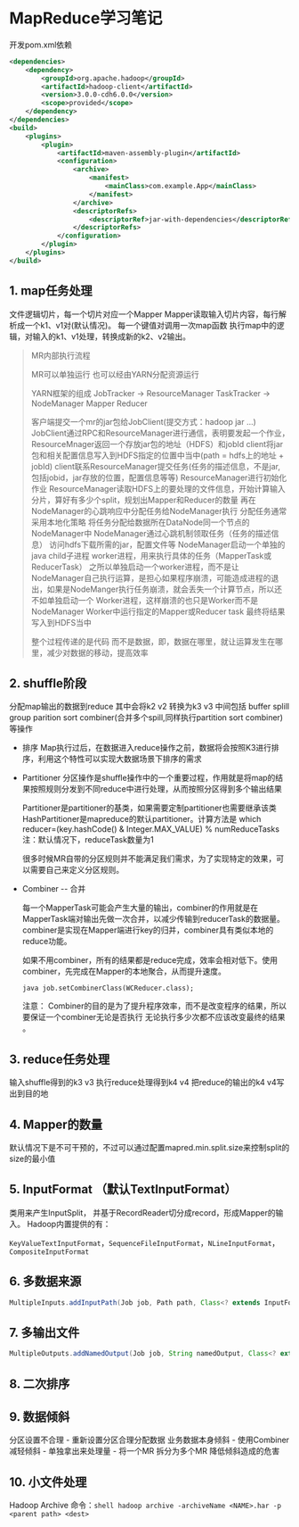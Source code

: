 # MapReduce学习笔记

开发pom.xml依赖
```xml
<dependencies>
    <dependency>
        <groupId>org.apache.hadoop</groupId>
        <artifactId>hadoop-client</artifactId>
        <version>3.0.0-cdh6.0.0</version>
        <scope>provided</scope>
    </dependency>
</dependencies>
<build>
    <plugins>
        <plugin>
            <artifactId>maven-assembly-plugin</artifactId>
            <configuration>
                <archive>
                    <manifest>
                        <mainClass>com.example.App</mainClass>
                    </manifest>
                </archive>
                <descriptorRefs>
                    <descriptorRef>jar-with-dependencies</descriptorRef>
                </descriptorRefs>
            </configuration>
        </plugin>
    </plugins>
</build>
```

## 1. map任务处理

文件逻辑切片，每一个切片对应一个Mapper
Mapper读取输入切片内容，每行解析成一个k1、v1对(默认情况)。
每一个键值对调用一次map函数
执行map中的逻辑，对输入的k1、v1处理，转换成新的k2、v2输出。

> MR内部执行流程
>
> MR可以单独运行 也可以经由YARN分配资源运行 
>
> YARN框架的组成
> 	JobTracker -> ResourceManager
> 	TaskTracker -> NodeManager
> 	Mapper Reducer
>
> 客户端提交一个mr的jar包给JobClient(提交方式：hadoop jar ...)
> JobClient通过RPC和ResourceManager进行通信，表明要发起一个作业，ResourceMnager返回一个存放jar包的地址（HDFS）和jobId
> client将jar包和相关配置信息写入到HDFS指定的位置中当中(path = hdfs上的地址 + jobId)
> client联系ResourceManager提交任务(任务的描述信息，不是jar, 包括jobid，jar存放的位置，配置信息等等)
> ResourceManager进行初始化作业
> ResourceManager读取HDFS上的要处理的文件信息，开始计算输入分片，算好有多少个split，规划出Mapper和Reducer的数量
> 再在NodeManager的心跳响应中分配任务给NodeManager执行
> 分配任务通常采用本地化策略 将任务分配给数据所在DataNode同一个节点的NodeManager中
> NodeManager通过心跳机制领取任务（任务的描述信息）
> 访问hdfs下载所需的jar，配置文件等
> NodeManager启动一个单独的java child子进程 worker进程，用来执行具体的任务（MapperTask或ReducerTask） 
> 之所以单独启动一个worker进程，而不是让NodeManager自己执行运算，是担心如果程序崩溃，可能造成进程的退出，如果是NodeManger执行任务崩溃，就会丢失一个计算节点，所以还不如单独启动一个 Worker进程，这样崩溃的也只是Worker而不是NodeManager
> Worker中运行指定的Mapper或Reducer  task 最终将结果写入到HDFS当中
>
> 整个过程传递的是代码 而不是数据，即，数据在哪里，就让运算发生在哪里，减少对数据的移动，提高效率	
>
> 



## 2. shuffle阶段

分配map输出的数据到reduce 其中会将k2 v2 转换为k3 v3
中间包括 buffer splill group parition sort combiner(合并多个spill,同样执行partition sort combiner)等操作

- 排序 
  Map执行过后，在数据进入reduce操作之前，数据将会按照K3进行排序，利用这个特性可以实现大数据场景下排序的需求

- Partitioner 
  分区操作是shuffle操作中的一个重要过程，作用就是将map的结果按照规则分发到不同reduce中进行处理，从而按照分区得到多个输出结果

  Partitioner是partitioner的基类，如果需要定制partitioner也需要继承该类
  HashPartitioner是mapreduce的默认partitioner。计算方法是
    which reducer=(key.hashCode() & Integer.MAX_VALUE) % numReduceTasks
  注：默认情况下，reduceTask数量为1

  很多时候MR自带的分区规则并不能满足我们需求，为了实现特定的效果，可以需要自己来定义分区规则。

- Combiner -- 	合并

  每一个MapperTask可能会产生大量的输出，combiner的作用就是在MapperTask端对输出先做一次合并，以减少传输到reducerTask的数据量。
   combiner是实现在Mapper端进行key的归并，combiner具有类似本地的reduce功能。

  如果不用combiner，所有的结果都是reduce完成，效率会相对低下。使用combiner，先完成在Mapper的本地聚合，从而提升速度。

  ```java job.setCombinerClass(WCReducer.class);```

  注意：
  	Combiner的目的是为了提升程序效率，而不是改变程序的结果，所以要保证一个combiner无论是否执行 无论执行多少次都不应该改变最终的结果 。

  

## 3. reduce任务处理

输入shuffle得到的k3 v3 执行reduce处理得到k4 v4
把reduce的输出的k4 v4写出到目的地



## 4. Mapper的数量

  默认情况下是不可干预的，不过可以通过配置mapred.min.split.size来控制split的size的最小值

## 5. InputFormat （默认TextInputFormat）

  类用来产生InputSplit， 并基于RecordReader切分成record，形成Mapper的输入。
  Hadoop内置提供的有：

`KeyValueTextInputFormat`，`SequenceFileInputFormat`，`NLineInputFormat`，`CompositeInputFormat`

## 6. 多数据来源

```java
MultipleInputs.addInputPath(Job job, Path path, Class<? extends InputFormat> inputFormatClass, Class<? extends Mapper> mapperClass)
```

## 7. 多输出文件

```java
MultipleOutputs.addNamedOutput(Job job, String namedOutput, Class<? extends OutputFormat> outputFormatClass, Class<?> keyClass, Class<?> valueClass)
```

## 8. 二次排序

## 9. 数据倾斜

  分区设置不合理 - 重新设置分区合理分配数据
  业务数据本身倾斜 - 使用Combiner减轻倾斜
    - 单独拿出来处理量
    - 将一个MR 拆分为多个MR 降低倾斜造成的危害

## 10. 小文件处理

  Hadoop Archive
  命令：```shell hadoop archive -archiveName <NAME>.har -p <parent path> <dest>```
